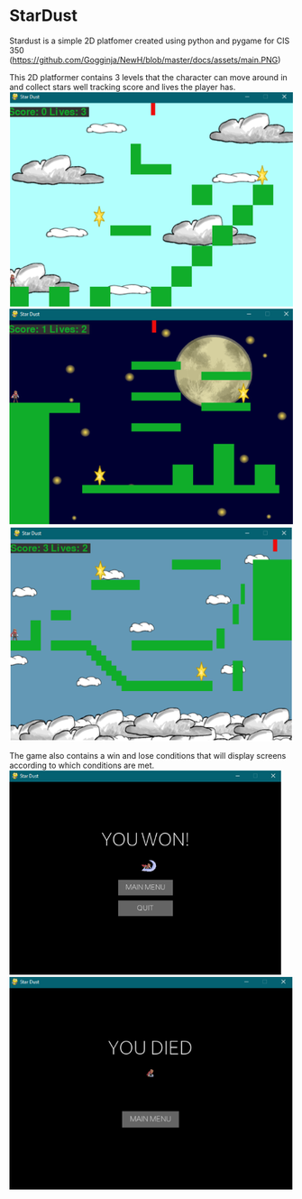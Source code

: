 # StarDust
Stardust is a simple 2D platfomer created using python and pygame for CIS 350
(https://github.com/Gogginja/NewH/blob/master/docs/assets/main.PNG)


This 2D platformer contains 3 levels that the character can move around in and collect stars
well tracking score and lives the player has.
![Level1](https://github.com/Gogginja/NewH/blob/master/docs/assets/level1.PNG)
![Level2](https://github.com/Gogginja/NewH/blob/master/docs/assets/level2.PNG)
![Level3](https://github.com/Gogginja/NewH/blob/master/docs/assets/level3.PNG)


The game also contains a win and lose conditions that will display screens according to which
conditions are met.
![win](https://github.com/Gogginja/NewH/blob/master/docs/assets/win.PNG)
![death](https://github.com/Gogginja/NewH/blob/master/docs/assets/death.PNG)
